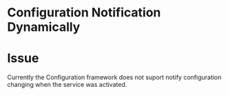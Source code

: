 Configuration Notification Dynamically
======

# Issue
Currently the Configuration framework does not suport notify configuration changing when the service was activated.